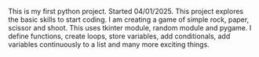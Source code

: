 This is my first python project.
Started 04/01/2025.
This project explores the basic skills to start coding.
I am creating a game of simple rock, paper, scissor and shoot.
This uses tkinter module, random module and pygame.
I define functions, create loops, store variables, add conditionals, add variables continuously to a list and many more exciting things. 
